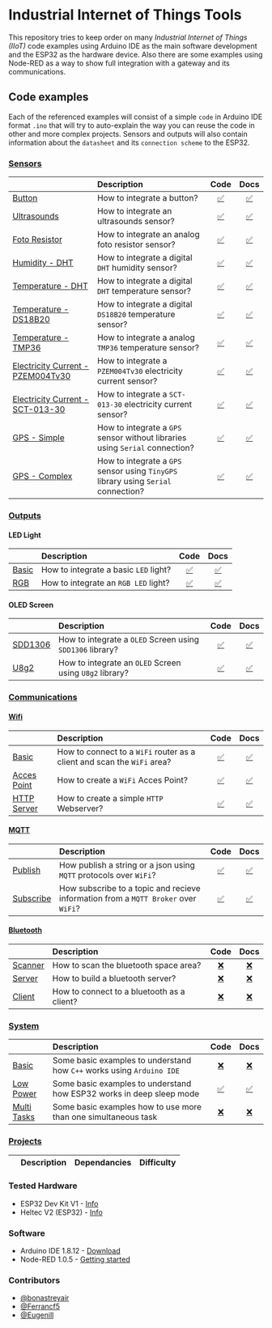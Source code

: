 # Industrial Internet of Things Tools
This repository tries to keep order on many _Industrial Internet of Things (IIoT)_ code examples using Arduino IDE as the main software development and the ESP32 as the hardware device. Also there are some examples using Node-RED as a way to show full integration with a gateway and its communications.

## Code examples
Each of the referenced examples will consist of a simple `code` in Arduino IDE format `.ino` that will try to auto-explain the way you can reuse the code in other and more complex projects. Sensors and outputs will also contain information about the `datasheet` and its `connection scheme` to the ESP32.

### [Sensors](/sensors)
| | Description | Code | Docs |
|-|:------------|:----:|:----:|
|[Button](/sensors/button) |How to integrate a button? |[:white_check_mark:](/sensors/button/button.ino)|[:white_check_mark:](/sensors/button/README.md)|
|[Ultrasounds](/sensors/ultrasounds) |How to integrate an ultrasounds sensor? |[:white_check_mark:](/sensors/ultrasounds/ultrasounds.ino)|[:white_check_mark:](/sensors/ultrasounds/README.md)|
|[Foto Resistor](/sensors/foto-resistor) |How to integrate an analog foto resistor sensor? |[:white_check_mark:](/sensors/foto-resistor/foto-resistor.ino)|[:white_check_mark:](/sensors/foto-resistor/README.md)|
|[Humidity - DHT](/sensors/humidity/DHT) |How to integrate a digital `DHT` humidity sensor? |[:white_check_mark:](/sensors/humidity/DHT/DHT.ino)|[:white_check_mark:](/sensors/humidity/README.md)|
|[Temperature - DHT](/sensors/temperature/DHT) |How to integrate a digital `DHT` temperature sensor? |[:white_check_mark:](/sensors/temperature/DHT/DHT.ino)|[:white_check_mark:](/sensors/temperature/README.md)|
|[Temperature - DS18B20](/sensors/temperature/DS18B20) |How to integrate a digital `DS18B20` temperature sensor? |[:white_check_mark:](/sensors/temperature/DS18B20/DS18B20.ino)|[:white_check_mark:](/sensors/temperature/README.md)|
|[Temperature - TMP36](/sensors/temperature/TMP36) |How to integrate a analog `TMP36` temperature sensor? |[:white_check_mark:](/sensors/temperature/TMP36/TMP36.ino)|[:white_check_mark:](/sensors/temperature/README.md)|
|[Electricity Current - PZEM004Tv30](/sensors/electricity_current/PZEM004Tv30) |How to integrate a `PZEM004Tv30` electricity current sensor? |[:white_check_mark:](/sensors/electricity_current/PZEM004Tv30/PZEM004Tv30.ino)|[:white_check_mark:](/sensors/electricity_current/README.md)|
|[Electricity Current - SCT-013-30](/sensors/electricity_current/SCT-013-30) |How to integrate a `SCT-013-30` electricity current sensor? |[:white_check_mark:](/sensors/electricity_current/SCT-013-30/SCT-013-30.ino)|[:white_check_mark:](/sensors/electricity_current/README.md)|
|[GPS - Simple](/sensors/gps/simple) |How to integrate a `GPS` sensor without libraries using `Serial` connection? |[:white_check_mark:](/sensors/gps/simple/simple.ino)|[:white_check_mark:](/sensors/gps/README.md)|
|[GPS - Complex](/sensors/gps/complex) |How to integrate a `GPS` sensor using `TinyGPS` library using `Serial` connection? |[:white_check_mark:](/sensors/gps/complex/complex.ino)|[:white_check_mark:](/sensors/gps/README.md)|

### [Outputs](/outputs)
#### LED Light
| | Description | Code | Docs |
|-|:------------|:----:|:----:|
|[Basic](/outputs/led_light/basic) |How to integrate a basic `LED` light? |[:white_check_mark:](/outputs/led_light/basic/basic.ino)|[:white_check_mark:](/outputs/led_light/basic/README.md)|
|[RGB](/outputs/led_light/RGB) |How to integrate an  `RGB LED` light? |[:white_check_mark:](/outputs/led_light/RGB/RGB.ino)|[:white_check_mark:](/outputs/led_light/RGB/README.md)|

#### OLED Screen
| | Description | Code | Docs |
|-|:------------|:----:|:----:|
|[SDD1306](/outputs/oled_screen/SDD1306) |How to integrate a  `OLED` Screen using `SDD1306` library? |[:white_check_mark:](/outputs/oled_screen/SDD1306/SDD1306.ino)|[:white_check_mark:](/outputs/oled_screen/SDD1306/README.md)|
|[U8g2](/outputs/oled_screen/U8g2) |How to integrate an `OLED` Screen using `U8g2` library? |[:white_check_mark:](/outputs/oled_screen/U8g2/U8g2.ino)|[:white_check_mark:](/outputs/oled_screen/U8g2/README.md)|

### [Communications](/communications)
#### [Wifi](/communications/wifi)
| | Description | Code | Docs |
|-|:------------|:----:|:----:|
|[Basic](/communications/wifi/basic) |How to connect to a `WiFi` router as a client and scan the `WiFi` area? |[:white_check_mark:](/communications/wifi/basic/basic.ino)|[:white_check_mark:](/communications/wifi/basic/README.md)|
|[Acces Point](/communications/wifi/access_point) |How to create a `WiFi` Acces Point? |[:white_check_mark:](/communications/wifi/access_point/access_point.ino)|[:white_check_mark:](/communications/wifi/access_point/README.md)| 
|[HTTP Server](/communications/wifi/http_server) |How to create a simple `HTTP` Webserver? |[:white_check_mark:](/communications/wifi/http_server/http_server.ino)|[:white_check_mark:](/communications/wifi/http_server/README.md)| 

#### [MQTT](/communications/mqtt)
| | Description | Code | Docs |
|-|:------------|:----:|:----:|
|[Publish](/communications/mqtt/publish) |How publish a string or a json using `MQTT` protocols over `WiFi`? |[:white_check_mark:](/communications/mqtt/publish/publish.ino)|[:white_check_mark:](/communications/mqtt/publish/README.md)| 
|[Subscribe](/communications/mqtt/subscribe) |How subscribe to a topic and recieve information from a `MQTT Broker` over `WiFi`? |[:white_check_mark:](/communications/mqtt/subscribe/subscribe.ino)|[:white_check_mark:](/communications/mqtt/subscribe/README.md)| 

#### [Bluetooth](/communications/bluetooth)
| | Description | Code | Docs |
|-|:------------|:----:|:----:|
|[Scanner](/communications/bluetooth/scan) |How to scan the bluetooth space area? |[:x:](/communications/bluetooth/scan/scan.ino)|[:x:](/communications/bluetooth/README.md)|
|[Server](/communications/bluetooth/server) |How to build a bluetooth server? |[:x:](/communications/bluetooth/server/server.ino)|[:x:](/communications/bluetooth/README.md)|
|[Client](/communications/bluetooth/client) |How to connect to a bluetooth as a client? |[:x:](/communications/bluetooth/client/client.ino)|[:x:](/communications/bluetooth/README.md)|

### [System](/system)
| | Description | Code | Docs |
|-|:------------|:----:|:----:|
|[Basic](/system/basic) |Some basic examples to understand how `C++` works using `Arduino IDE` |[:x:](/system/basic/basic.ino)|[:x:](/system/basic/README.md)|
|[Low Power](/system/low_power) |Some basic examples to understand how ESP32 works in deep sleep mode |[:white_check_mark:](/system/low_power/low_power.ino)|[:white_check_mark:](/system/low_power/README.md)|
|[Multi Tasks](/system/multi-tasks) |Some basic examples how to use more than one simultaneous task |[:x:](/system/multi-tasks/multi-tasks.ino)|[:x:](/system/multi-tasks/README.md)|

### [Projects](/projects)
| | Description | Dependancies | Difficulty |
|-|:------------|:------------:|:----------:|

### Tested Hardware
- ESP32 Dev Kit V1 - [Info](https://docs.zerynth.com/latest/official/board.zerynth.doit_esp32/docs/index.html)
- Heltec V2 (ESP32) - [Info](https://heltec.org/project/wifi-lora-32/)

### Software
- Arduino IDE 1.8.12 - [Download](https://www.arduino.cc/en/main/software)
- Node-RED 1.0.5 - [Getting started](https://nodered.org/docs/getting-started/)

### Contributors
- [@bonastreyair](https://github.com/bonastreyair)
- [@Ferrancf5](https://github.com/Ferrancf5)
- [@Eugenill](https://github.com/Eugenill)
